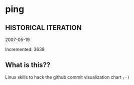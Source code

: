# ping

## HISTORICAL ITERATION
2007-05-19

Incremented: 3638

## What is this?? 
Linux skills to hack the github commit visualization chart `;-)`
